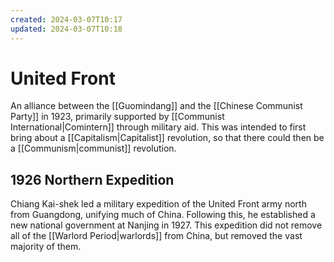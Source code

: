 ```yaml
---
created: 2024-03-07T10:17
updated: 2024-03-07T10:18
---
```


# United Front

An alliance between the [[Guomindang]] and the [[Chinese Communist Party]] in 1923, primarily supported by [[Communist International|Comintern]] through military aid.
This was intended to first bring about a [[Capitalism|Capitalist]] revolution, so that there could then be a [[Communism|communist]] revolution.

## 1926 Northern Expedition

Chiang Kai-shek led a military expedition of the United Front army north from Guangdong, unifying much of China.
Following this, he established a new national government at Nanjing in 1927.
This expedition did not remove all of the [[Warlord Period|warlords]] from China, but removed the vast majority of them.
